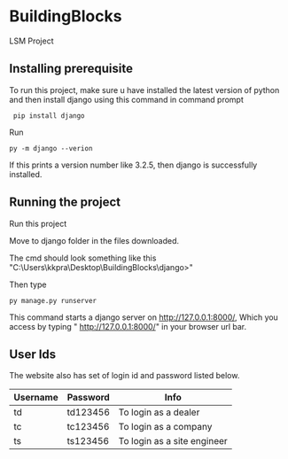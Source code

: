 # BuildingBlocks
 LSM Project
 
 ## Installing prerequisite
 To run this project, make sure u have installed the latest version of python
 and then install django using this command in command prompt
```
 pip install django
```
 Run
```
py -m django --verion
```
If this prints a version number like 3.2.5, then django is successfully installed.


## Running the project
Run this project

Move to django folder in the files downloaded.

The cmd should look something like this "C:\Users\kkpra\Desktop\BuildingBlocks\django>"

Then type
```
py manage.py runserver
```
This command starts a django server on http://127.0.0.1:8000/,
Which you access by typing " http://127.0.0.1:8000/" in your browser url bar.


## User Ids

The website also has set of login id and password listed below.

|Username |Password |Info|
|---|---|---|
|td|td123456| To login as a dealer |
|tc|tc123456| To login as a company |
|ts|ts123456| To login as a site engineer |




